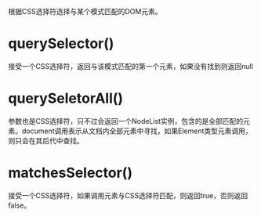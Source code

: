 根据CSS选择符选择与某个模式匹配的DOM元素。



# querySelector\(\)

接受一个CSS选择符，返回与该模式匹配的第一个元素，如果没有找到则返回null

# querySeletorAll\(\)

参数也是CSS选择符，只不过会返回一个NodeList实例，包含的是全部匹配的元素。document调用表示从文档内全部元素中寻找，如果Element类型元素调用，则只会在其后代中查找。



# matchesSelector\(\)

接受一个CSS选择符，如果调用元素与CSS选择符匹配，则返回true，否则返回false。




